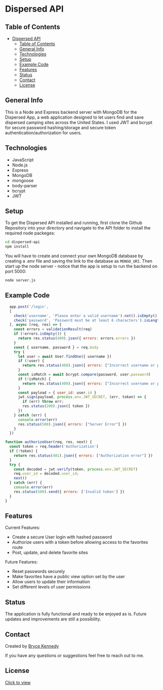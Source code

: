 # Dispersed API

## Table of Contents

- [Dispersed API](#dispersed-api)
  - [Table of Contents](#table-of-contents)
  - [General Info](#general-info)
  - [Technologies](#technologies)
  - [Setup](#setup)
  - [Example Code](#example-code)
  - [Features](#features)
  - [Status](#status)
  - [Contact](#contact)
  - [License](#license)

## General Info

This is a Node and Express backend server with MongoDB for the Dispersed App, a web application designed to let users find and save dispersed camping sites across the United States. I used JWT and bcrypt for secure password hashing/storage and secure token authentication/authorization for users.

## Technologies

- JavaScript
- Node.js
- Express
- MongoDB
- mongoose
- body-parser
- bcrypt
- JWT

## Setup

To get the Dispersed API installed and running, first clone the Github Repository into your directory and navigate to the API folder to install the required node packeges:

```bash
cd dispersed-api
npm install
```

You will have to create and connect your own MongoDB database by creating a .env file and saving the link to the database as `MONGO_URI`. Then start up the node server - notice that the app is setup to run the backend on port 5000:

```bash
node server.js
```

## Example Code

```javascript
  app.post('/login',
  [
    check('username', 'Please enter a valid username').not().isEmpty(),
    check('password', 'Password must be at least 6 characters').isLength({ min: 6 })
  ], async (req, res) => {
    const errors = validationResult(req)
    if (!errors.isEmpty()) {
      return res.status(400).json({ errors: errors.errors })
    }
    const { username, password } = req.body
    try {
      let user = await User.findOne({ username })
      if (!user) {
        return res.status(400).json({ errors: ["Incorrect username or password"] })
      }
      const isMatch = await bcrypt.compare(password, user.password)
      if (!isMatch) {
        return res.status(400).json({ errors: ["Incorrect username or password"] })
      }
      const payload = { user_id: user.id }
      jwt.sign(payload, process.env.JWT_SECRET, (err, token) => {
        if (err) throw err;
        res.status(200).json({ token })
      })
    } catch (err) {
      console.error(err)
      res.status(500).json({ errors: ["Server Error"] })
    }
  })

function authorizeUser(req, res, next) {
  const token = req.header('Authorization')
  if (!token) {
    return res.status(401).json({ errors: ["Authorization error"] })
  }
  try {
    const decoded = jwt.verify(token, process.env.JWT_SECRET)
    req.user_id = decoded.user_id;
    next()
  } catch (err) {
    console.error(err)
    res.status(500).send({ errors: ['Invalid token'] })
  }
}
```

## Features

Current Features:

- Create a secure User login with hashed password
- Authorize users with a token before allowing access to the favorites route
- Post, update, and delete favorite sites

Future Features:

- Reset passwords securely
- Make favorites have a public view option set by the user
- Allow users to update their information
- Set different levels of user permissions

## Status

The application is fully functional and ready to be enjoyed as is. Future updates and improvements are still a possibility.

## Contact

Created by [Bryce Kennedy](https://www.linkedin.com/in/bryce-kennedy/)

If you have any questions or suggestions feel free to reach out to me.

## License

[Click to view](https://github.com/btken88/dispersed-api/blob/master/license.txt)

